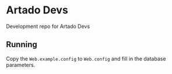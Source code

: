 # Artado Devs
Development repo for Artado Devs

## Running
Copy the `Web.example.config` to `Web.config` and fill in the database parameters.

